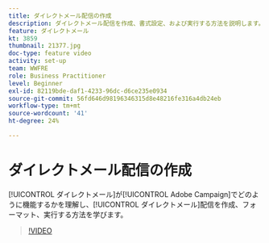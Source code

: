 ```yaml
---
title: ダイレクトメール配信の作成
description: ダイレクトメール配信を作成、書式設定、および実行する方法を説明します。
feature: ダイレクトメール
kt: 3859
thumbnail: 21377.jpg
doc-type: feature video
activity: set-up
team: WWFRE
role: Business Practitioner
level: Beginner
exl-id: 82119bde-daf1-4233-96dc-d6ce235e0934
source-git-commit: 56fd646d98196346315d8e48216fe316a4db24eb
workflow-type: tm+mt
source-wordcount: '41'
ht-degree: 24%

---
```


# ダイレクトメール配信の作成

[!UICONTROL ダイレクトメール]が[!UICONTROL Adobe Campaign]でどのように機能するかを理解し、[!UICONTROL ダイレクトメール]配信を作成、フォーマット、実行する方法を学びます。

>[!VIDEO](https://video.tv.adobe.com/v/21377?quality=12)
